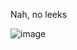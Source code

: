 Nah, no leeks

![image](https://user-images.githubusercontent.com/71594512/121363762-cfcd0100-c969-11eb-8591-120cbadf6933.png)

